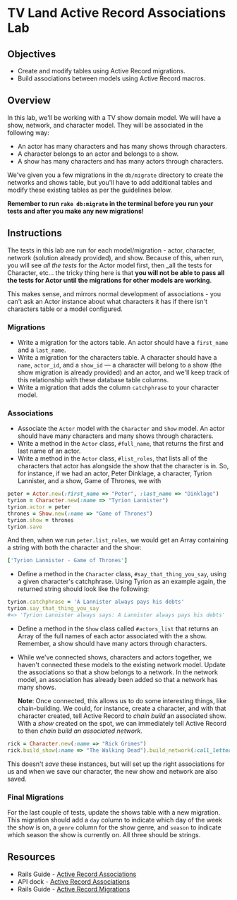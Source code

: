 # TV Land Active Record Associations Lab

## Objectives

- Create and modify tables using Active Record migrations.
- Build associations between models using Active Record macros.

## Overview

In this lab, we'll be working with a TV show domain model. We will have a show,
network, and character model. They will be associated in the following way:

- An actor has many characters and has many shows through characters.
- A character belongs to an actor and belongs to a show.
- A show has many characters and has many actors through characters.

We've given you a few migrations in the `db/migrate` directory to create the
networks and shows table, but you'll have to add additional tables and modify
these existing tables as per the guidelines below.

**Remember to run `rake db:migrate` in the terminal before you run your tests
and after you make any new migrations!**

## Instructions

The tests in this lab are run for each model/migration - actor, character,
network (solution already provided), and show. Because of this, when run, you
will see _all the tests_ for the Actor model first, then \_all the tests for
Character, etc... the tricky thing here is that **you will not be able to pass
all the tests for Actor until the migrations for other models are working**.

This makes sense, and mirrors normal development of associations - you can't ask
an Actor instance about what characters it has if there isn't characters table
or a model configured.

### Migrations

- Write a migration for the actors table. An actor should have a `first_name`
  and a `last_name`.
- Write a migration for the characters table. A character should have a `name`,
  `actor_id`, and a `show_id` — a character will belong to a show (the show
  migration is already provided) and an actor, and we'll keep track of this
  relationship with these database table columns.
- Write a migration that adds the column `catchphrase` to your character model.

### Associations

- Associate the `Actor` model with the `Character` and `Show` model. An actor
  should have many characters and many shows through characters.
- Write a method in the `Actor` class, `#full_name`, that returns the first and
  last name of an actor.
- Write a method in the `Actor` class, `#list_roles`, that lists all of the
  characters that actor has alongside the show that the character is in. So, for
  instance, if we had an actor, Peter Dinklage, a character, Tyrion Lannister,
  and a show, Game of Thrones, we with

```ruby
peter = Actor.new(:first_name => "Peter", :last_name => "Dinklage")
tyrion = Character.new(:name => "Tyrion Lannister")
tyrion.actor = peter
thrones = Show.new(:name => "Game of Thrones")
tyrion.show = thrones
tyrion.save
```

And then, when we run `peter.list_roles`, we would get an Array containing a
string with both the character and the show:

```ruby
['Tyrion Lannister - Game of Thrones']
```

- Define a method in the `Character` class, `#say_that_thing_you_say`, using a
  given character's catchphrase. Using Tyrion as an example again, the returned
  string should look like the following:

```ruby
tyrion.catchphrase = 'A Lannister always pays his debts'
tyrion.say_that_thing_you_say
#=> 'Tyrion Lannister always says: A Lannister always pays his debts'
```

- Define a method in the `Show` class called `#actors_list` that returns an
  Array of the full names of each actor associated with the a show. Remember,
  a show should have many actors through characters.

- While we've connected shows, characters and actors together, we haven't
  connected these models to the existing network model. Update the associations
  so that a show belongs to a network. In the network model, an association has
  already been added so that a network has many shows.

  **Note**: Once connected, this allows us to do some interesting things, like
  chain-building. We could, for instance, create a character, and with that
  character created, tell Active Record to _chain build_ an associated show.
  With a _show_ created on the spot, we can immediately tell Active Record to
  then _chain build an associated network._

```ruby
rick = Character.new(:name => "Rick Grimes")
rick.build_show(:name => "The Walking Dead").build_network(:call_letters => "AMC")
```

This doesn't _save_ these instances, but will set up the right associations
for us and when we save our character, the new show and network are also
saved.

### Final Migrations

For the last couple of tests, update the shows table with a new migration. This
migration should add a `day` column to indicate which day of the week the show
is on, a `genre` column for the show genre, and `season` to indicate which
season the show is currently on. All three should be strings.

## Resources

- Rails Guide - [Active Record Associations](http://guides.rubyonrails.org/association_basics.html)
- API dock - [Active Record Associations](http://apidock.com/rails/ActiveRecord/Associations)
- Rails Guide - [Active Record Migrations](http://edgeguides.rubyonrails.org/active_record_migrations.html)
